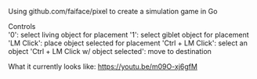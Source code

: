 Using github.com/faiface/pixel to create a simulation game in Go

Controls                        
'0': select living object for placement
'1': select giblet object for placement
'LM Click': place object selected for placement
'Ctrl + LM Click': select an object
'Ctrl + LM Click w/ object selected': move to destination

What it currently looks like:
https://youtu.be/m09O-xj6gfM

